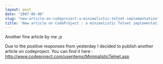 ```yaml
---
layout: post
date: "2007-06-06"
slug: "new-article-on-codeproject-a-minimalistic-telnet-implementation"
title: 'New article on CodeProject : a minimalistic Telnet implementation'
---
```


<p>
Another fine article by me ;p
</p>
<p>
Due to the positive responses from yesterday I decided to publish another article on codeproject. You can find it here : <a href="http://www.codeproject.com/useritems/MinimalisticTelnet.asp">http://www.codeproject.com/useritems/MinimalisticTelnet.asp</a>
</p>
<p>
&nbsp;
</p>
